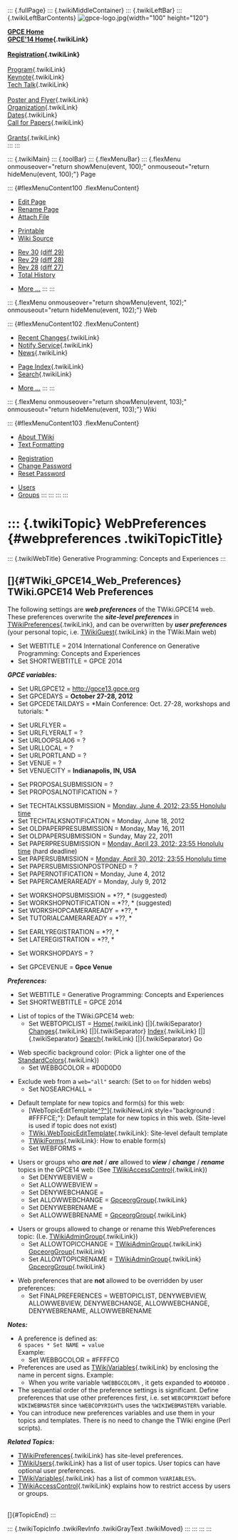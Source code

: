 ::: {.fullPage}
::: {.twikiMiddleContainer}
::: {.twikiLeftBar}
::: {.twikiLeftBarContents}
![gpce-logo.jpg](../pub/GPCE14/WebLeftBar/gpce-logo.jpg){width="100"
height="120"}

**[GPCE Home](http://program-transformation.org/Gpce)**\
**[GPCE\'14 Home](WebHome){.twikiLink}**\
\
**[Registration](GpceRegistration){.twikiLink}**\
\
[Program](ConferenceProgram){.twikiLink}\
[Keynote](KeynoteSpeakers){.twikiLink}\
[Tech Talk](TechTalk){.twikiLink}\
\
[Poster and Flyer](Poster){.twikiLink}\
[Organization](ConferenceOrganization){.twikiLink}\
[Dates](ImportantDates){.twikiLink}\
[Call for Papers](CallForPapers){.twikiLink}\
\
[Grants](Grants){.twikiLink}\
:::
:::

::: {.twikiMain}
::: {.toolBar}
::: {.flexMenuBar}
::: {.flexMenu onmouseover="return showMenu(event, 100);" onmouseout="return hideMenu(event, 100);"}
Page

::: {#flexMenuContent100 .flexMenuContent}
-   [Edit
    Page](http://www.program-transformation.org/edit/GPCE14/WebPreferences?t=1536828853)
-   [Rename
    Page](http://www.program-transformation.org/rename/GPCE14/WebPreferences)
-   [Attach
    File](http://www.program-transformation.org/attach/GPCE14/WebPreferences)

<!-- -->

-   [Printable](http://www.program-transformation.org/view/GPCE14/WebPreferences?skin=print.pattern)
-   [Wiki
    Source](http://www.program-transformation.org/view/GPCE14/WebPreferences?skin=text&raw=on&contenttype=text/plain)

<!-- -->

-   [Rev
    30](http://www.program-transformation.org/view/GPCE14/WebPreferences?rev=1.30)
    [(diff 29)](http://www.program-transformation.org/rdiff/GPCE14/WebPreferences?rev1=1.30&rev2=1.29)
-   [Rev
    29](http://www.program-transformation.org/view/GPCE14/WebPreferences?rev=1.29)
    [(diff 28)](http://www.program-transformation.org/rdiff/GPCE14/WebPreferences?rev1=1.29&rev2=1.28)
-   [Rev
    28](http://www.program-transformation.org/view/GPCE14/WebPreferences?rev=1.28)
    [(diff 27)](http://www.program-transformation.org/rdiff/GPCE14/WebPreferences?rev1=1.28&rev2=1.27)
-   [Total
    History](http://www.program-transformation.org/rdiff/GPCE14/WebPreferences)

<!-- -->

-   [More
    \...](http://www.program-transformation.org/oops/GPCE14/WebPreferences?template=oopsmore&param1=1.30&param2=1.30)
:::
:::

::: {.flexMenu onmouseover="return showMenu(event, 102);" onmouseout="return hideMenu(event, 102);"}
Web

::: {#flexMenuContent102 .flexMenuContent}
-   [Recent Changes](WebChanges){.twikiLink}
-   [Notify Service](WebNotify){.twikiLink}
-   [News](WebNews){.twikiLink}

<!-- -->

-   [Page Index](WebIndex){.twikiLink}
-   [Search](WebSearch){.twikiLink}

<!-- -->

-   [More
    \...](http://www.program-transformation.org/oops/GPCE14/WebPreferences?template=oopsmore&param1=1.30&param2=1.30)
:::
:::

::: {.flexMenu onmouseover="return showMenu(event, 103);" onmouseout="return hideMenu(event, 103);"}
Wiki

::: {#flexMenuContent103 .flexMenuContent}
-   [About
    TWiki](http://www.program-transformation.org/view/TWiki/WebHome)
-   [Text
    Formatting](http://www.program-transformation.org/view/TWiki/TextFormattingRules)

<!-- -->

-   [Registration](http://www.program-transformation.org/view/TWiki/TWikiRegistration)
-   [Change
    Password](http://www.program-transformation.org/view/TWiki/ChangePassword)
-   [Reset
    Password](http://www.program-transformation.org/view/TWiki/ResetPassword)

<!-- -->

-   [Users](http://www.program-transformation.org/view/Main/TWikiUsers)
-   [Groups](http://www.program-transformation.org/view/Main/TWikiGroups)
:::
:::
:::
:::

::: {.twikiTopic}
WebPreferences {#webpreferences .twikiTopicTitle}
==============

::: {.twikiWebTitle}
Generative Programming: Concepts and Experiences
:::

[]{#TWiki_GPCE14_Web_Preferences} TWiki.GPCE14 Web Preferences
--------------------------------------------------------------

The following settings are ***web preferences*** of the TWiki.GPCE14
web. These preferences overwrite the ***site-level preferences*** in
[TWikiPreferences](../TWiki/TWikiPreferences){.twikiLink}, and can be
overwritten by ***user preferences*** (your personal topic, i.e.
[TWikiGuest](../Main/TWikiGuest){.twikiLink} in the TWiki.Main web)

-   Set WEBTITLE = 2014 International Conference on Generative
    Programming: Concepts and Experiences
-   Set SHORTWEBTITLE = GPCE 2014

***GPCE variables:***

-   Set URLGPCE12 = <http://gpce13.gpce.org>
-   Set GPCEDAYS = **October 27-28, 2012**
-   Set GPCEDETAILDAYS = \*Main Conference: Oct. 27-28, workshops and
    tutorials: \*

<!-- -->

-   Set URLFLYER =
-   Set URLFLYERALT = ?
-   Set URLOOPSLA06 = ?
-   Set URLLOCAL = ?
-   Set URLPORTLAND = ?
-   Set VENUE = ?
-   Set VENUECITY = **Indianapolis, IN, USA**

<!-- -->

-   Set PROPOSALSUBMISSION = ?
-   Set PROPOSALNOTIFICATION = ?

<!-- -->

-   Set TECHTALKSSUBMISSION = [Monday, June 4, 2012; 23:55 Honolulu
    time](http://www.timeanddate.com/worldclock/fixedtime.html?iso=20120604T2355&p1=103)
-   Set TECHTALKSNOTIFICATION = Monday, June 18, 2012
-   Set OLDPAPERPRESUBMISSION = Monday, May 16, 2011
-   Set OLDPAPERSUBMISSION = Sunday, May 22, 2011
-   Set PAPERPRESUBMISSION = [Monday, April 23, 2012; 23:55 Honolulu
    time](http://www.timeanddate.com/worldclock/fixedtime.html?iso=20120423T2355&p1=103)
    (hard deadline)
-   Set PAPERSUBMISSION = [Monday, April 30, 2012; 23:55 Honolulu
    time](http://www.timeanddate.com/worldclock/fixedtime.html?iso=20120430T2355&p1=103)
-   Set PAPERSUBMISSIONPOSTPONED = ?
-   Set PAPERNOTIFICATION = Monday, June 4, 2012
-   Set PAPERCAMERAREADY = Monday, July 9, 2012

<!-- -->

-   Set WORKSHOPSUBMISSION = \*??, \* (suggested)
-   Set WORKSHOPNOTIFICATION = \*??, \* (suggested)
-   Set WORKSHOPCAMERAREADY = \*??, \*
-   Set TUTORIALCAMERAREADY = \*??, \*

<!-- -->

-   Set EARLYREGISTRATION = \*??, \*
-   Set LATEREGISTRATION = \*??, \*

<!-- -->

-   Set WORKSHOPDAYS = ?

<!-- -->

-   Set GPCEVENUE = **Gpce Venue**

***Preferences:***

-   Set WEBTITLE = Generative Programming: Concepts and Experiences
-   Set SHORTWEBTITLE = GPCE 2014

<!-- -->

-   List of topics of the TWiki.GPCE14 web:
    -   Set WEBTOPICLIST = [Home](WebHome){.twikiLink}
        [\|]{.twikiSeparator} [Changes](WebChanges){.twikiLink}
        [\|]{.twikiSeparator} [Index](WebIndex){.twikiLink}
        [\|]{.twikiSeparator} [Search](WebSearch){.twikiLink}
        [\|]{.twikiSeparator} Go

<!-- -->

-   Web specific background color: (Pick a lighter one of the
    [StandardColors](../TWiki/StandardColors){.twikiLink})
    -   Set WEBBGCOLOR = \#D0D0D0

<!-- -->

-   Exclude web from a `web="all"` search: (Set to `on` for hidden webs)
    -   Set NOSEARCHALL =

<!-- -->

-   Default template for new topics and form(s) for this web:
    -   [WebTopicEditTemplate[^?^](http://www.program-transformation.org/edit/GPCE14/WebTopicEditTemplate?topicparent=GPCE14.WebPreferences)]{.twikiNewLink
        style="background : #FFFFCE;"}: Default template for new topics
        in this web. (Site-level is used if topic does not exist)
    -   [TWiki.WebTopicEditTemplate](../TWiki/WebTopicEditTemplate){.twikiLink}:
        Site-level default template
    -   [TWikiForms](../TWiki/TWikiForms){.twikiLink}: How to enable
        form(s)
    -   Set WEBFORMS =

<!-- -->

-   Users or groups who ***are not*** / ***are*** allowed to ***view***
    / ***change*** / ***rename*** topics in the GPCE14 web: (See
    [TWikiAccessControl](../TWiki/TWikiAccessControl){.twikiLink})
    -   Set DENYWEBVIEW =
    -   Set ALLOWWEBVIEW =
    -   Set DENYWEBCHANGE =
    -   Set ALLOWWEBCHANGE =
        [GpceorgGroup](../Main/GpceorgGroup){.twikiLink}
    -   Set DENYWEBRENAME =
    -   Set ALLOWWEBRENAME =
        [GpceorgGroup](../Main/GpceorgGroup){.twikiLink}

<!-- -->

-   Users or groups allowed to change or rename this WebPreferences
    topic: (I.e. [TWikiAdminGroup](../Main/TWikiAdminGroup){.twikiLink})
    -   Set ALLOWTOPICCHANGE =
        [TWikiAdminGroup](../Main/TWikiAdminGroup){.twikiLink}
        [GpceorgGroup](../Main/GpceorgGroup){.twikiLink}
    -   Set ALLOWTOPICRENAME =
        [TWikiAdminGroup](../Main/TWikiAdminGroup){.twikiLink}
        [GpceorgGroup](../Main/GpceorgGroup){.twikiLink}

<!-- -->

-   Web preferences that are **not** allowed to be overridden by user
    preferences:
    -   Set FINALPREFERENCES = WEBTOPICLIST, DENYWEBVIEW, ALLOWWEBVIEW,
        DENYWEBCHANGE, ALLOWWEBCHANGE, DENYWEBRENAME, ALLOWWEBRENAME

***Notes:***

-   A preference is defined as:\
    `6 spaces * Set NAME = value`\
    Example:
    -   Set WEBBGCOLOR = \#FFFFC0
-   Preferences are used as
    [TWikiVariables](../TWiki/TWikiVariables){.twikiLink} by enclosing
    the name in percent signs. Example:
    -   When you write variable `%WEBBGCOLOR%` , it gets expanded to
        `#D0D0D0` .
-   The sequential order of the preference settings is significant.
    Define preferences that use other preferences first, i.e. set
    `WEBCOPYRIGHT` before `WIKIWEBMASTER` since `%WEBCOPYRIGHT%` uses
    the `%WIKIWEBMASTER%` variable.
-   You can introduce new preferences variables and use them in your
    topics and templates. There is no need to change the TWiki engine
    (Perl scripts).

***Related Topics:***

-   [TWikiPreferences](../TWiki/TWikiPreferences){.twikiLink} has
    site-level preferences.
-   [TWikiUsers](../Main/TWikiUsers){.twikiLink} has a list of user
    topics. User topics can have optional user preferences.
-   [TWikiVariables](../TWiki/TWikiVariables){.twikiLink} has a list of
    common `%VARIABLES%`.
-   [TWikiAccessControl](../TWiki/TWikiAccessControl){.twikiLink}
    explains how to restrict access by users or groups.

\
[]{#TopicEnd}
:::

::: {.twikiTopicInfo .twikiRevInfo .twikiGrayText .twikiMoved}
:::
:::
:::
:::
